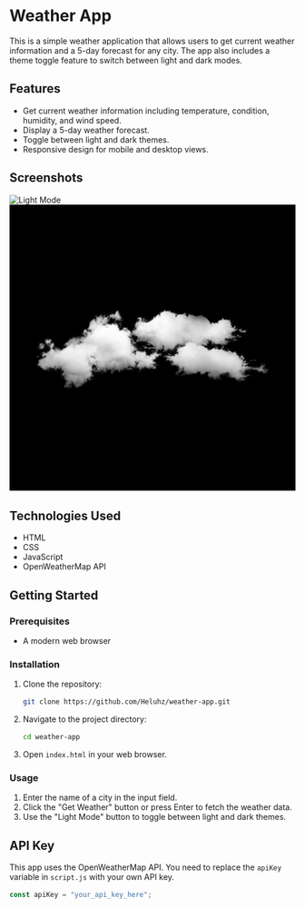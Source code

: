 # Weather App

This is a simple weather application that allows users to get current weather information and a 5-day forecast for any city. The app also includes a theme toggle feature to switch between light and dark modes.

## Features

- Get current weather information including temperature, condition, humidity, and wind speed.
- Display a 5-day weather forecast.
- Toggle between light and dark themes.
- Responsive design for mobile and desktop views.

## Screenshots

![Light Mode](sun4.png)
![Dark Mode](cloud.jpg)

## Technologies Used

- HTML
- CSS
- JavaScript
- OpenWeatherMap API

## Getting Started

### Prerequisites

- A modern web browser

### Installation

1. Clone the repository:
    ```sh
    git clone https://github.com/Heluhz/weather-app.git
    ```
2. Navigate to the project directory:
    ```sh
    cd weather-app
    ```
3. Open `index.html` in your web browser.

### Usage

1. Enter the name of a city in the input field.
2. Click the "Get Weather" button or press Enter to fetch the weather data.
3. Use the "Light Mode" button to toggle between light and dark themes.

## API Key

This app uses the OpenWeatherMap API. You need to replace the `apiKey` variable in `script.js` with your own API key.

```js
const apiKey = "your_api_key_here";
